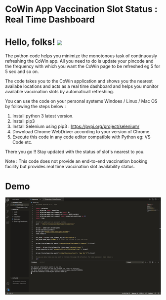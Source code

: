 # CoWin App Vaccination Slot Status : Real Time Dashboard

# Hello, folks! <img src="https://raw.githubusercontent.com/MartinHeinz/MartinHeinz/master/wave.gif" width="30px">

The python code helps you minimize the monotonous task of continuously refreshing the CoWin app. All you need to do is update your pincode and the frequency with  which you want the CoWin page to be refreshed eg 5 for 5 sec and so on. 

The code takes you to the CoWin application and shows you the nearest availabe locations and acts as a real time dashboard and helps you monitor available vaccination slots by automaticall refreshing.

You can use the code on your personal systems Windoes / Linux / Mac OS by following the steps below :

1. Install python 3 latest version.
2. Install pip3
3. Install Selenium using pip3 : https://pypi.org/project/selenium/
4. Download Chrome WebDriver according to your version of Chrome.
5. Execute this code in any code editor compatible with Python eg: VS Code etc.

There you go !! Stay updated with the status of slot's nearest to you.

Note : This code does not provide an end-to-end vaccination booking facility but provides real time vaccination slot availability status.

# Demo

![Farmers Market Finder Demo](ezgif.com-gif-to-mp4.gif)
